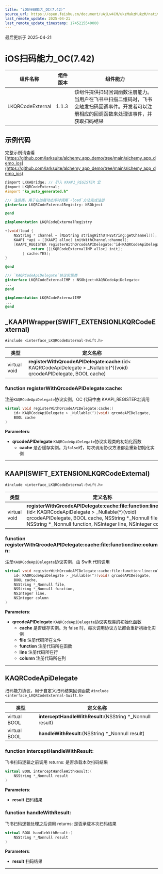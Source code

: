 ```yaml
---
title: "iOS扫码能力_OC(7.42)"
source_url: https://open.feishu.cn/document/uAjLw4CM/ukzMukzMukzM/native-integration/open-scene-introduction/protocol-components/scanning-ability/ios-qrcodeexternal_oc/ios-qrcodeexternal_oc_742
last_remote_update: 2025-04-21
last_remote_update_timestamp: 1745215540000
---
```

最后更新于 2025-04-21

# iOS扫码能力_OC(7.42)

|组件名称 | 组件版本 | 组件能力 |
| ---- | ------ | -------- |
| LKQRCodeExternal | 1.1.3 | 该组件提供扫码回调函数注册能力。当用户在飞书中扫描二维码时，飞书会触发扫码回调事件。开发者可以注册相应的回调函数来处理该事件，并获取扫码结果 |

## 示例代码

完整示例请查看 [https://github.com/larksuite/alchemy_app_demo/tree/main/alchemy_app_demo_ios](https://github.com/larksuite/alchemy_app_demo/tree/main/alchemy_app_demo_ios)

```objectivec
@import LKKABridge; // 引入 KAAPI_REGISTER 宏
@import LKQRCodeExternal;
#import "ka_auto_generated.h"

/// 注册类，用于在加载动态库时调用`+load`方法完成注册
@interface LKQRCodeExternalRegistry: NSObject

@end

@implementation LKQRCodeExternalRegistry

+(void)load {
    NSString * channel = [NSString stringWithUTF8String:getChannel()];
    KAAPI *api = [[KAAPI alloc] initWithChannel:channel];    
    [KAAPI_REGISTER registerWithQrcodeAPIDelegate:^id<KAQRCodeApiDelegate> {
            return [[LKQRCodeExternalIMP alloc] init];
        } cache:YES];
}

@end

/// `KAQRCodeApiDelegate`协议实现类
@interface LKQRCodeExternalIMP : NSObject<KAQRCodeApiDelegate>
...
@end

@implementation LKQRCodeExternalIMP
...
@end
```

## _KAAPIWrapper(SWIFT_EXTENSIONLKQRCodeExternal)

`#include <interface_LKQRCodeExternal-Swift.h>`

|        类型     | 定义名称           |
| -------------- | -------------- |
| virtual void | **registerWithQrcodeAPIDelegate:cache:**(id< KAQRCodeApiDelegate > _Nullable(^)(void) qrcodeAPIDelegate, BOOL cache) |

### **function registerWithQrcodeAPIDelegate:cache:**

注册`KAQRCodeApiDelegate`协议实例，OC 代码中由 KAAPI_REGISTER宏调用 

```cpp
virtual void registerWithQrcodeAPIDelegate:cache:(
    id< KAQRCodeApiDelegate > _Nullable(^)(void) qrcodeAPIDelegate,
    BOOL cache
)
```

**Parameters**: 

* **qrcodeAPIDelegate** `KAQRCodeApiDelegate`协议实现类的初始化函数
  * **cache** 是否缓存实例。为`false`时，每次调用协议方法都会重新初始化实例 

-------------------------------

## KAAPI(SWIFT_EXTENSIONLKQRCodeExternal)

`#include <interface_LKQRCodeExternal-Swift.h>`

|        类型     | 定义名称           |
| -------------- | -------------- |
| virtual void | **registerWithQrcodeAPIDelegate:cache:file:function:line:column:**(id< KAQRCodeApiDelegate > _Nullable(^)(void) qrcodeAPIDelegate, BOOL cache, NSString *_Nonnull file, NSString *_Nonnull function, NSInteger line, NSInteger column) |

### **function registerWithQrcodeAPIDelegate:cache:file:function:line:column:**

注册`KAQRCodeApiDelegate`协议实例，由 Swift 代码调用 

```cpp
virtual void registerWithQrcodeAPIDelegate:cache:file:function:line:column:(
    id< KAQRCodeApiDelegate > _Nullable(^)(void) qrcodeAPIDelegate,
    BOOL cache,
    NSString *_Nonnull file,
    NSString *_Nonnull function,
    NSInteger line,
    NSInteger column
)
```

**Parameters**: 

* **qrcodeAPIDelegate** `KAQRCodeApiDelegate`协议实现类的初始化函数
  * **cache** 是否缓存实例。为 false 时，每次调用协议方法都会重新初始化实例
  * **file** 注册代码所在文件
  * **function** 注册代码所在函数
  * **line** 注册代码所在行
  * **column** 注册代码所在列 

-------------------------------

## KAQRCodeApiDelegate

扫码能力协议，用于自定义扫码结果回调函数 
`#include <interface_LKQRCodeExternal-Swift.h>`

|        类型     | 定义名称           |
| -------------- | -------------- |
| virtual BOOL | **interceptHandleWithResult:**(NSString *_Nonnull result) |
| virtual BOOL | **handleWithResult:**(NSString *_Nonnull result) |

### **function interceptHandleWithResult:**

飞书扫码逻辑之前调用 
returns: 是否承载本次扫码结果 

```cpp
virtual BOOL interceptHandleWithResult:(
    NSString *_Nonnull result
)
```

**Parameters**: 

* **result** 扫码结果

### **function handleWithResult:**

飞书扫码逻辑处理之后调用 
returns: 是否承载本次扫码结果 

```cpp
virtual BOOL handleWithResult:(
    NSString *_Nonnull result
)
```

**Parameters**: 

* **result** 扫码结果

-------------------------------
